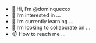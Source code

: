 - 👋 Hi, I’m @dominquecox
- 👀 I’m interested in ...
- 🌱 I’m currently learning ...
- 💞️ I’m looking to collaborate on ...
- 📫 How to reach me ...

<!---
dominquecox/dominquecox is a ✨ special ✨ repository because its `README.md` (this file) appears on your GitHub profile.
You can click the Preview link to take a look at your changes.
--->
